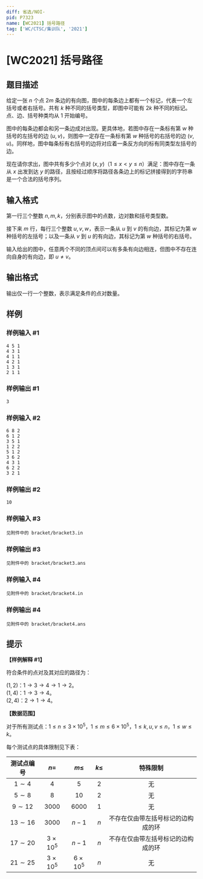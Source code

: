 ```yaml
---
diff: 省选/NOI-
pid: P7323
name: [WC2021] 括号路径
tag: ['WC/CTSC/集训队', '2021']
---
```

# [WC2021] 括号路径
## 题目描述

给定一张 $n$ 个点 $2 m$ 条边的有向图，图中的每条边上都有一个标记，代表一个左括号或者右括号。共有 $k$ 种不同的括号类型，即图中可能有 $2 k$ 种不同的标记。点、边、括号种类均从 $1$ 开始编号。

图中的每条边都会和另一条边成对出现。更具体地，若图中存在一条标有第 $w$ 种括号的左括号的边 $(u, v)$，则图中一定存在一条标有第 $w$ 种括号的右括号的边 $(v, u)$。同样地，图中每条标有右括号的边将对应着一条反方向的标有同类型左括号的边。

现在请你求出，图中共有多少个点对 $(x, y)$（$1 \le x < y \le n$）满足：图中存在一条从 $x$ 出发到达 $y$ 的路径，且按经过顺序将路径各条边上的标记拼接得到的字符串是一个合法的括号序列。
## 输入格式

第一行三个整数 $n, m, k$，分别表示图中的点数，边对数和括号类型数。

接下来 $m$ 行，每行三个整数 $u, v, w$，表示一条从 $u$ 到 $v$ 的有向边，其标记为第 $w$ 种括号的左括号；以及一条从 $v$ 到 $u$ 的有向边，其标记为第 $w$ 种括号的右括号。

输入给出的图中，任意两个不同的顶点间可以有多条有向边相连，但图中不存在连向自身的有向边，即 $u \ne v$。
## 输出格式

输出仅一行一个整数，表示满足条件的点对数量。
## 样例

### 样例输入 #1
```
4 5 1
4 3 1
4 1 1
4 2 1
1 3 1
2 1 1

```
### 样例输出 #1
```
3

```
### 样例输入 #2
```
6 8 2
6 1 2
3 5 1
1 2 2
5 1 2
3 6 2
4 3 1
6 2 2
3 2 1

```
### 样例输出 #2
```
10

```
### 样例输入 #3
```
见附件中的 bracket/bracket3.in
```
### 样例输出 #3
```
见附件中的 bracket/bracket3.ans
```
### 样例输入 #4
```
见附件中的 bracket/bracket4.in
```
### 样例输出 #4
```
见附件中的 bracket/bracket4.ans
```
## 提示

**【样例解释 #1】**

符合条件的点对及其对应的路径为：

$(1, 2)$：$1 \to 3 \to 4 \to 1 \to 2$。  
$(1, 4)$：$1 \to 3 \to 4$。  
$(2, 4)$：$2 \to 1 \to 4$。

**【数据范围】**

对于所有测试点：$1 \le n \le 3 \times {10}^5$，$1 \le m \le 6 \times {10}^5$，$1 \le k, u, v \le n$，$1 \le w \le k$。

每个测试点的具体限制见下表：

| 测试点编号 | $n =$ | $m \le$ | $k \le$ | 特殊限制 |
|:-:|:-:|:-:|:-:|:-:|
| $1 \sim 4$ | $4$ | $5$ | $2$ | 无 |
| $5 \sim 8$ | $8$ | $10$ | $2$ | 无 |
| $9 \sim 12$ | $3000$ | $6000$ | $1$ | 无 |
| $13 \sim 16$ | $3000$ | $n - 1$ | $n$ | 不存在仅由带左括号标记的边构成的环 |
| $17 \sim 20$ | $3 \times {10}^5$ | $n - 1$ | $n$ | 不存在仅由带左括号标记的边构成的环 |
| $21 \sim 25$ | $3 \times {10}^5$ | $6 \times {10}^5$ | $n$ | 无 |
